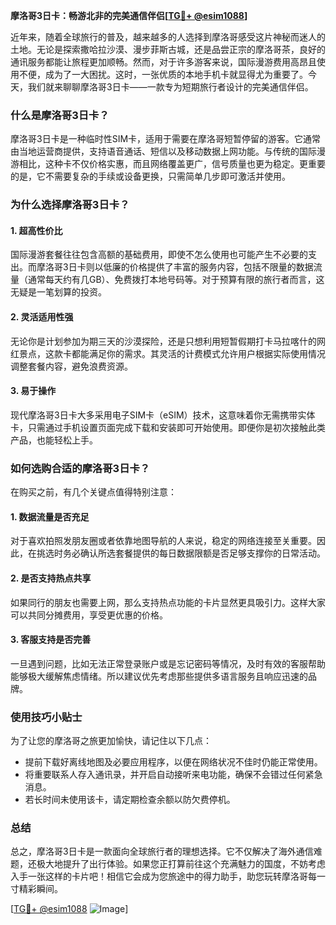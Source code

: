 **摩洛哥3日卡：畅游北非的完美通信伴侣[[TG💪+ @esim1088](https://t.me/s/esim1088)]**

近年来，随着全球旅行的普及，越来越多的人选择到摩洛哥感受这片神秘而迷人的土地。无论是探索撒哈拉沙漠、漫步菲斯古城，还是品尝正宗的摩洛哥茶，良好的通讯服务都能让旅程更加顺畅。然而，对于许多游客来说，国际漫游费用高昂且使用不便，成为了一大困扰。这时，一张优质的本地手机卡就显得尤为重要了。今天，我们就来聊聊摩洛哥3日卡——一款专为短期旅行者设计的完美通信伴侣。

### **什么是摩洛哥3日卡？**

摩洛哥3日卡是一种临时性SIM卡，适用于需要在摩洛哥短暂停留的游客。它通常由当地运营商提供，支持语音通话、短信以及移动数据上网功能。与传统的国际漫游相比，这种卡不仅价格实惠，而且网络覆盖更广，信号质量也更为稳定。更重要的是，它不需要复杂的手续或设备更换，只需简单几步即可激活并使用。

### **为什么选择摩洛哥3日卡？**

#### **1. 超高性价比**
国际漫游套餐往往包含高额的基础费用，即使不怎么使用也可能产生不必要的支出。而摩洛哥3日卡则以低廉的价格提供了丰富的服务内容，包括不限量的数据流量（通常每天约有几GB）、免费拨打本地号码等。对于预算有限的旅行者而言，这无疑是一笔划算的投资。

#### **2. 灵活适用性强**
无论你是计划参加为期三天的沙漠探险，还是只想利用短暂假期打卡马拉喀什的网红景点，这款卡都能满足你的需求。其灵活的计费模式允许用户根据实际使用情况调整套餐内容，避免浪费资源。

#### **3. 易于操作**
现代摩洛哥3日卡大多采用电子SIM卡（eSIM）技术，这意味着你无需携带实体卡，只需通过手机设置页面完成下载和安装即可开始使用。即便你是初次接触此类产品，也能轻松上手。

### **如何选购合适的摩洛哥3日卡？**

在购买之前，有几个关键点值得特别注意：

#### **1. 数据流量是否充足**
对于喜欢拍照发朋友圈或者依靠地图导航的人来说，稳定的网络连接至关重要。因此，在挑选时务必确认所选套餐提供的每日数据限额是否足够支撑你的日常活动。

#### **2. 是否支持热点共享**
如果同行的朋友也需要上网，那么支持热点功能的卡片显然更具吸引力。这样大家可以共同分摊费用，享受更优惠的价格。

#### **3. 客服支持是否完善**
一旦遇到问题，比如无法正常登录账户或是忘记密码等情况，及时有效的客服帮助能够极大缓解焦虑情绪。所以建议优先考虑那些提供多语言服务且响应迅速的品牌。

### **使用技巧小贴士**

为了让您的摩洛哥之旅更加愉快，请记住以下几点：

- 提前下载好离线地图及必要应用程序，以便在网络状况不佳时仍能正常使用。
- 将重要联系人存入通讯录，并开启自动接听来电功能，确保不会错过任何紧急消息。
- 若长时间未使用该卡，请定期检查余额以防欠费停机。

### **总结**

总之，摩洛哥3日卡是一款面向全球旅行者的理想选择。它不仅解决了海外通信难题，还极大地提升了出行体验。如果您正打算前往这个充满魅力的国度，不妨考虑入手一张这样的卡片吧！相信它会成为您旅途中的得力助手，助您玩转摩洛哥每一寸精彩瞬间。

[[TG💪+ @esim1088](https://t.me/s/esim1088) ![Image](https://i.postimg.cc/4NQfJmqS/Snipaste-2025-05-13-00-14-12.png)]